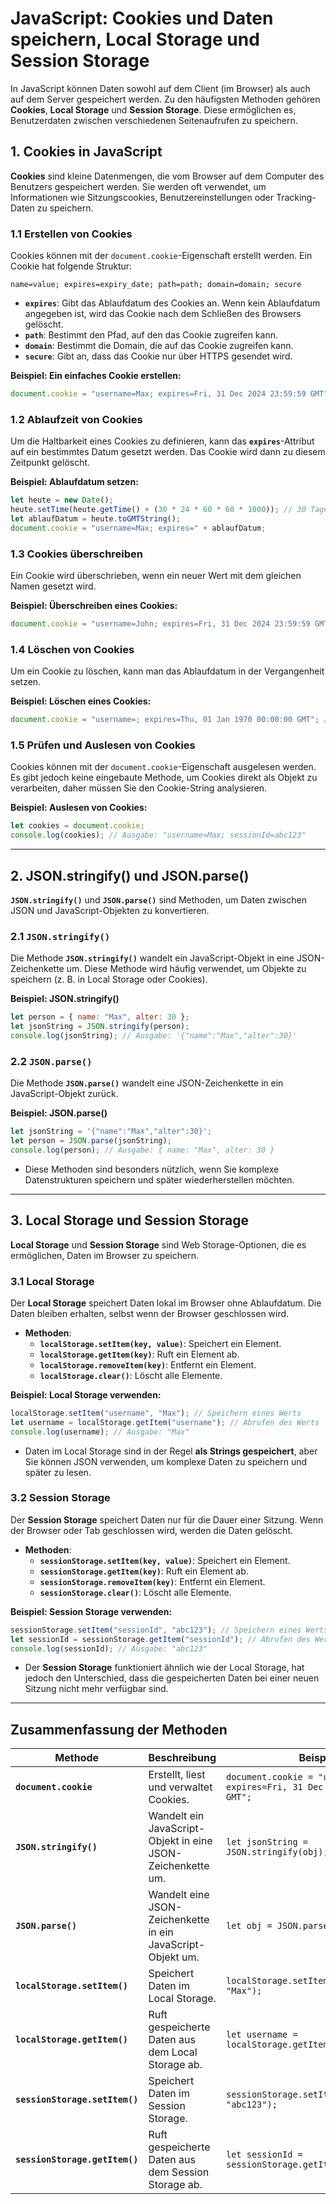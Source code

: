 
# JavaScript: Cookies und Daten speichern, Local Storage und Session Storage

In JavaScript können Daten sowohl auf dem Client (im Browser) als auch auf dem Server gespeichert werden. Zu den häufigsten Methoden gehören **Cookies**, **Local Storage** und **Session Storage**. Diese ermöglichen es, Benutzerdaten zwischen verschiedenen Seitenaufrufen zu speichern.

## **1. Cookies in JavaScript**

**Cookies** sind kleine Datenmengen, die vom Browser auf dem Computer des Benutzers gespeichert werden. Sie werden oft verwendet, um Informationen wie Sitzungscookies, Benutzereinstellungen oder Tracking-Daten zu speichern.

### **1.1 Erstellen von Cookies**

Cookies können mit der `document.cookie`-Eigenschaft erstellt werden. Ein Cookie hat folgende Struktur:

```
name=value; expires=expiry_date; path=path; domain=domain; secure
```

- **`expires`**: Gibt das Ablaufdatum des Cookies an. Wenn kein Ablaufdatum angegeben ist, wird das Cookie nach dem Schließen des Browsers gelöscht.
- **`path`**: Bestimmt den Pfad, auf den das Cookie zugreifen kann.
- **`domain`**: Bestimmt die Domain, die auf das Cookie zugreifen kann.
- **`secure`**: Gibt an, dass das Cookie nur über HTTPS gesendet wird.

**Beispiel: Ein einfaches Cookie erstellen:**
```javascript
document.cookie = "username=Max; expires=Fri, 31 Dec 2024 23:59:59 GMT";
```

### **1.2 Ablaufzeit von Cookies**

Um die Haltbarkeit eines Cookies zu definieren, kann das **`expires`**-Attribut auf ein bestimmtes Datum gesetzt werden. Das Cookie wird dann zu diesem Zeitpunkt gelöscht.

**Beispiel: Ablaufdatum setzen:**
```javascript
let heute = new Date();
heute.setTime(heute.getTime() + (30 * 24 * 60 * 60 * 1000)); // 30 Tage in der Zukunft
let ablaufDatum = heute.toGMTString();
document.cookie = "username=Max; expires=" + ablaufDatum;
```

### **1.3 Cookies überschreiben**

Ein Cookie wird überschrieben, wenn ein neuer Wert mit dem gleichen Namen gesetzt wird.

**Beispiel: Überschreiben eines Cookies:**
```javascript
document.cookie = "username=John; expires=Fri, 31 Dec 2024 23:59:59 GMT"; // Überschreibt das vorherige Cookie
```

### **1.4 Löschen von Cookies**

Um ein Cookie zu löschen, kann man das Ablaufdatum in der Vergangenheit setzen.

**Beispiel: Löschen eines Cookies:**
```javascript
document.cookie = "username=; expires=Thu, 01 Jan 1970 00:00:00 GMT"; // Setzt das Ablaufdatum auf die Vergangenheit
```

### **1.5 Prüfen und Auslesen von Cookies**

Cookies können mit der `document.cookie`-Eigenschaft ausgelesen werden. Es gibt jedoch keine eingebaute Methode, um Cookies direkt als Objekt zu verarbeiten, daher müssen Sie den Cookie-String analysieren.

**Beispiel: Auslesen von Cookies:**
```javascript
let cookies = document.cookie;
console.log(cookies); // Ausgabe: "username=Max; sessionId=abc123"
```

---

## **2. JSON.stringify() und JSON.parse()**

**`JSON.stringify()`** und **`JSON.parse()`** sind Methoden, um Daten zwischen JSON und JavaScript-Objekten zu konvertieren.

### **2.1 `JSON.stringify()`**

Die Methode **`JSON.stringify()`** wandelt ein JavaScript-Objekt in eine JSON-Zeichenkette um. Diese Methode wird häufig verwendet, um Objekte zu speichern (z. B. in Local Storage oder Cookies).

**Beispiel: JSON.stringify()**

```javascript
let person = { name: "Max", alter: 30 };
let jsonString = JSON.stringify(person);
console.log(jsonString); // Ausgabe: '{"name":"Max","alter":30}'
```

### **2.2 `JSON.parse()`**

Die Methode **`JSON.parse()`** wandelt eine JSON-Zeichenkette in ein JavaScript-Objekt zurück.

**Beispiel: JSON.parse()**

```javascript
let jsonString = '{"name":"Max","alter":30}';
let person = JSON.parse(jsonString);
console.log(person); // Ausgabe: { name: "Max", alter: 30 }
```

- Diese Methoden sind besonders nützlich, wenn Sie komplexe Datenstrukturen speichern und später wiederherstellen möchten.

---

## **3. Local Storage und Session Storage**

**Local Storage** und **Session Storage** sind Web Storage-Optionen, die es ermöglichen, Daten im Browser zu speichern.

### **3.1 Local Storage**

Der **Local Storage** speichert Daten lokal im Browser ohne Ablaufdatum. Die Daten bleiben erhalten, selbst wenn der Browser geschlossen wird.

- **Methoden**:
  - **`localStorage.setItem(key, value)`**: Speichert ein Element.
  - **`localStorage.getItem(key)`**: Ruft ein Element ab.
  - **`localStorage.removeItem(key)`**: Entfernt ein Element.
  - **`localStorage.clear()`**: Löscht alle Elemente.

**Beispiel: Local Storage verwenden:**
```javascript
localStorage.setItem("username", "Max"); // Speichern eines Werts
let username = localStorage.getItem("username"); // Abrufen des Werts
console.log(username); // Ausgabe: "Max"
```

- Daten im Local Storage sind in der Regel **als Strings gespeichert**, aber Sie können JSON verwenden, um komplexe Daten zu speichern und später zu lesen.

### **3.2 Session Storage**

Der **Session Storage** speichert Daten nur für die Dauer einer Sitzung. Wenn der Browser oder Tab geschlossen wird, werden die Daten gelöscht.

- **Methoden**:
  - **`sessionStorage.setItem(key, value)`**: Speichert ein Element.
  - **`sessionStorage.getItem(key)`**: Ruft ein Element ab.
  - **`sessionStorage.removeItem(key)`**: Entfernt ein Element.
  - **`sessionStorage.clear()`**: Löscht alle Elemente.

**Beispiel: Session Storage verwenden:**
```javascript
sessionStorage.setItem("sessionId", "abc123"); // Speichern eines Werts
let sessionId = sessionStorage.getItem("sessionId"); // Abrufen des Werts
console.log(sessionId); // Ausgabe: "abc123"
```

- Der **Session Storage** funktioniert ähnlich wie der Local Storage, hat jedoch den Unterschied, dass die gespeicherten Daten bei einer neuen Sitzung nicht mehr verfügbar sind.

---

## **Zusammenfassung der Methoden**

| **Methode**                        | **Beschreibung**                                          | **Beispiel**                                         |
|------------------------------------|----------------------------------------------------------|-----------------------------------------------------|
| **`document.cookie`**              | Erstellt, liest und verwaltet Cookies.                   | `document.cookie = "username=Max; expires=Fri, 31 Dec 2024 23:59:59 GMT";` |
| **`JSON.stringify()`**             | Wandelt ein JavaScript-Objekt in eine JSON-Zeichenkette um. | `let jsonString = JSON.stringify(obj);`              |
| **`JSON.parse()`**                 | Wandelt eine JSON-Zeichenkette in ein JavaScript-Objekt um. | `let obj = JSON.parse(jsonString);`                  |
| **`localStorage.setItem()`**       | Speichert Daten im Local Storage.                        | `localStorage.setItem("username", "Max");`           |
| **`localStorage.getItem()`**       | Ruft gespeicherte Daten aus dem Local Storage ab.        | `let username = localStorage.getItem("username");`   |
| **`sessionStorage.setItem()`**     | Speichert Daten im Session Storage.                      | `sessionStorage.setItem("sessionId", "abc123");`     |
| **`sessionStorage.getItem()`**     | Ruft gespeicherte Daten aus dem Session Storage ab.      | `let sessionId = sessionStorage.getItem("sessionId");` |


